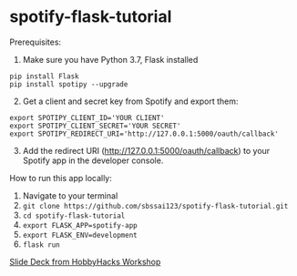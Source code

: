 # spotify-flask-tutorial

Prerequisites:

1. Make sure you have Python 3.7, Flask installed
```
pip install Flask
pip install spotipy --upgrade
```

2. Get a client and secret key from Spotify and export them: 
```
export SPOTIPY_CLIENT_ID='YOUR CLIENT'
export SPOTIPY_CLIENT_SECRET='YOUR SECRET'
export SPOTIPY_REDIRECT_URI='http://127.0.0.1:5000/oauth/callback'
```

3. Add the redirect URI (http://127.0.0.1:5000/oauth/callback) to your Spotify app in the developer console.

How to run this app locally:

1. Navigate to your terminal
2. `git clone https://github.com/sbssai123/spotify-flask-tutorial.git`
3. `cd spotify-flask-tutorial`
4. `export FLASK_APP=spotify-app`
5. `export FLASK_ENV=development`
6. `flask run`

[Slide Deck from HobbyHacks Workshop](https://docs.google.com/presentation/d/1XlORVOcAcJ5ss-PisHV9_OBYfTTgolQpxj1-DJQ0kcI/edit?usp=sharing)
